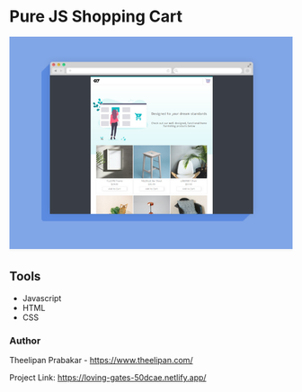 # Pure JS Shopping Cart

<img src="https://github.com/Deelip7/weatherAPI/blob/master/img/cart-mockup.png" alt="screenshot of the website" width="800"/>

## Tools

- Javascript
- HTML
- CSS

### Author

Theelipan Prabakar - https://www.theelipan.com/

Project Link: https://loving-gates-50dcae.netlify.app/
